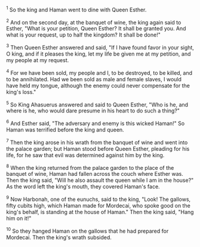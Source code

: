 <sup>1</sup> 
So the king and Haman went to dine with Queen Esther. 

<sup>2</sup> 
And on the second day, at the banquet of wine, the king again said to Esther, "What is your petition, Queen Esther? It shall be granted you. And what is your request, up to half the kingdom? It shall be done!" 

<sup>3</sup> 
Then Queen Esther answered and said, "If I have found favor in your sight, O king, and if it pleases the king, let my life be given me at my petition, and my people at my request. 

<sup>4</sup> 
For we have been sold, my people and I, to be destroyed, to be killed, and to be annihilated. Had we been sold as male and female slaves, I would have held my tongue, although the enemy could never compensate for the king's loss." 

<sup>5</sup> 
So King Ahasuerus answered and said to Queen Esther, "Who is he, and where is he, who would dare presume in his heart to do such a thing?" 

<sup>6</sup> 
And Esther said, "The adversary and enemy is this wicked Haman!" So Haman was terrified before the king and queen. 

<sup>7</sup> 
Then the king arose in his wrath from the banquet of wine and went into the palace garden; but Haman stood before Queen Esther, pleading for his life, for he saw that evil was determined against him by the king. 

<sup>8</sup> 
When the king returned from the palace garden to the place of the banquet of wine, Haman had fallen across the couch where Esther was. Then the king said, "Will he also assault the queen while I am in the house?" As the word left the king's mouth, they covered Haman's face. 

<sup>9</sup> 
Now Harbonah, one of the eunuchs, said to the king, "Look! The gallows, fifty cubits high, which Haman made for Mordecai, who spoke good on the king's behalf, is standing at the house of Haman." Then the king said, "Hang him on it!" 

<sup>10</sup> 
So they hanged Haman on the gallows that he had prepared for Mordecai. Then the king's wrath subsided.